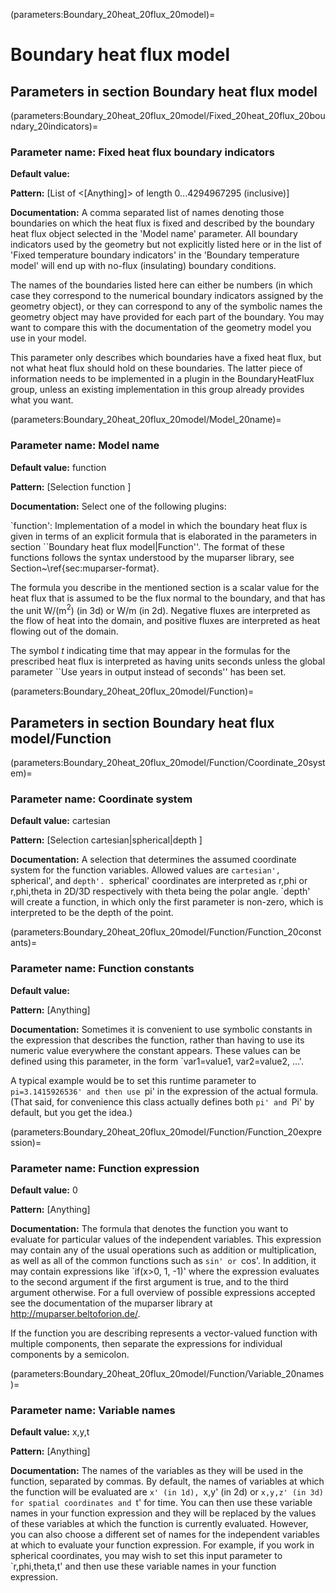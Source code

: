 (parameters:Boundary_20heat_20flux_20model)=
# Boundary heat flux model


## **Parameters in section** Boundary heat flux model


(parameters:Boundary_20heat_20flux_20model/Fixed_20heat_20flux_20boundary_20indicators)=
### __Parameter name:__ Fixed heat flux boundary indicators
**Default value:**

**Pattern:** [List of <[Anything]> of length 0...4294967295 (inclusive)]

**Documentation:** A comma separated list of names denoting those boundaries on which the heat flux is fixed and described by the boundary heat flux object selected in the 'Model name' parameter. All boundary indicators used by the geometry but not explicitly listed here or in the list of 'Fixed temperature boundary indicators' in the 'Boundary temperature model' will end up with no-flux (insulating) boundary conditions.

The names of the boundaries listed here can either be numbers (in which case they correspond to the numerical boundary indicators assigned by the geometry object), or they can correspond to any of the symbolic names the geometry object may have provided for each part of the boundary. You may want to compare this with the documentation of the geometry model you use in your model.

This parameter only describes which boundaries have a fixed heat flux, but not what heat flux should hold on these boundaries. The latter piece of information needs to be implemented in a plugin in the BoundaryHeatFlux group, unless an existing implementation in this group already provides what you want.

(parameters:Boundary_20heat_20flux_20model/Model_20name)=
### __Parameter name:__ Model name
**Default value:** function

**Pattern:** [Selection function ]

**Documentation:** Select one of the following plugins:

`function': Implementation of a model in which the boundary heat flux is given in terms of an explicit formula that is elaborated in the parameters in section ``Boundary heat flux model|Function''. The format of these functions follows the syntax understood by the muparser library, see Section~\ref{sec:muparser-format}.

The formula you describe in the mentioned section is a scalar value for the heat flux that is assumed to be the flux normal to the boundary, and that has the unit W/(m$^2$) (in 3d) or W/m (in 2d). Negative fluxes are interpreted as the flow of heat into the domain, and positive fluxes are interpreted as heat flowing out of the domain.

The symbol $t$ indicating time that may appear in the formulas for the prescribed heat flux is interpreted as having units seconds unless the global parameter ``Use years in output instead of seconds'' has been set.

(parameters:Boundary_20heat_20flux_20model/Function)=
## **Parameters in section** Boundary heat flux model/Function
(parameters:Boundary_20heat_20flux_20model/Function/Coordinate_20system)=
### __Parameter name:__ Coordinate system
**Default value:** cartesian

**Pattern:** [Selection cartesian|spherical|depth ]

**Documentation:** A selection that determines the assumed coordinate system for the function variables. Allowed values are `cartesian', `spherical', and `depth'. `spherical' coordinates are interpreted as r,phi or r,phi,theta in 2D/3D respectively with theta being the polar angle. `depth' will create a function, in which only the first parameter is non-zero, which is interpreted to be the depth of the point.

(parameters:Boundary_20heat_20flux_20model/Function/Function_20constants)=
### __Parameter name:__ Function constants
**Default value:**

**Pattern:** [Anything]

**Documentation:** Sometimes it is convenient to use symbolic constants in the expression that describes the function, rather than having to use its numeric value everywhere the constant appears. These values can be defined using this parameter, in the form `var1=value1, var2=value2, ...'.

A typical example would be to set this runtime parameter to `pi=3.1415926536' and then use `pi' in the expression of the actual formula. (That said, for convenience this class actually defines both `pi' and `Pi' by default, but you get the idea.)

(parameters:Boundary_20heat_20flux_20model/Function/Function_20expression)=
### __Parameter name:__ Function expression
**Default value:** 0

**Pattern:** [Anything]

**Documentation:** The formula that denotes the function you want to evaluate for particular values of the independent variables. This expression may contain any of the usual operations such as addition or multiplication, as well as all of the common functions such as `sin' or `cos'. In addition, it may contain expressions like `if(x>0, 1, -1)' where the expression evaluates to the second argument if the first argument is true, and to the third argument otherwise. For a full overview of possible expressions accepted see the documentation of the muparser library at http://muparser.beltoforion.de/.

If the function you are describing represents a vector-valued function with multiple components, then separate the expressions for individual components by a semicolon.

(parameters:Boundary_20heat_20flux_20model/Function/Variable_20names)=
### __Parameter name:__ Variable names
**Default value:** x,y,t

**Pattern:** [Anything]

**Documentation:** The names of the variables as they will be used in the function, separated by commas. By default, the names of variables at which the function will be evaluated are `x' (in 1d), `x,y' (in 2d) or `x,y,z' (in 3d) for spatial coordinates and `t' for time. You can then use these variable names in your function expression and they will be replaced by the values of these variables at which the function is currently evaluated. However, you can also choose a different set of names for the independent variables at which to evaluate your function expression. For example, if you work in spherical coordinates, you may wish to set this input parameter to `r,phi,theta,t' and then use these variable names in your function expression.
